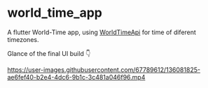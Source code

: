 # world_time_app

A flutter World-Time app, using [WorldTimeApi](http://worldtimeapi.org/) for time of diferent timezones.

Glance of the final UI build 👇



https://user-images.githubusercontent.com/67789612/136081825-ae6fef40-b2e4-4dc6-9b1c-3c481a046f96.mp4

